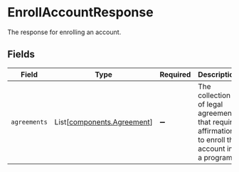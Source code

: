 # EnrollAccountResponse

The response for enrolling an account.


## Fields

| Field                                                                                           | Type                                                                                            | Required                                                                                        | Description                                                                                     |
| ----------------------------------------------------------------------------------------------- | ----------------------------------------------------------------------------------------------- | ----------------------------------------------------------------------------------------------- | ----------------------------------------------------------------------------------------------- |
| `agreements`                                                                                    | List[[components.Agreement](../../models/components/agreement.md)]                              | :heavy_minus_sign:                                                                              | The collection of legal agreements that require affirmation to enroll the account in a program. |